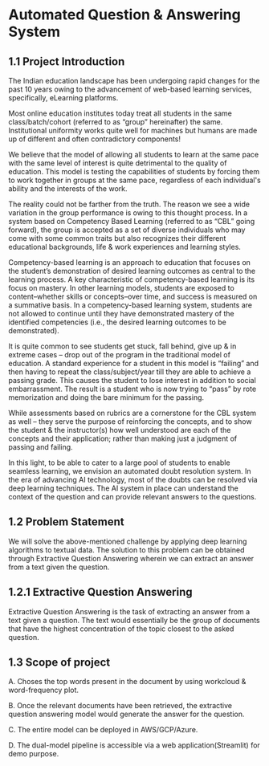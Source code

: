 # Automated Question & Answering System

## 1.1 Project Introduction
The Indian education landscape has been undergoing rapid changes for the past 10 years owing to
the advancement of web-based learning services, specifically, eLearning platforms.

Most online education institutes today treat all students in the same class/batch/cohort (referred to as
“group” hereinafter) the same. Institutional uniformity works quite well for machines but humans are
made up of different and often contradictory components!

We believe that the model of allowing all students to learn at the same pace with the same level of
interest is quite detrimental to the quality of education. This model is testing the capabilities of
students by forcing them to work together in groups at the same pace, regardless of each individual's
ability and the interests of the work.

The reality could not be farther from the truth. The reason we see a wide variation in the group
performance is owing to this thought process.
In a system based on Competency Based Learning (referred to as “CBL” going forward), the group is
accepted as a set of diverse individuals who may come with some common traits but also recognizes
their different educational backgrounds, life & work experiences and learning styles.

Competency-based learning is an approach to education that focuses on the student’s demonstration
of desired learning outcomes as central to the learning process. A key characteristic of
competency-based learning is its focus on mastery. In other learning models, students are exposed to
content–whether skills or concepts–over time, and success is measured on a summative basis. In a
competency-based learning system, students are not allowed to continue until they have
demonstrated mastery of the identified competencies (i.e., the desired learning outcomes to be
demonstrated).

It is quite common to see students get stuck, fall behind, give up & in extreme cases – drop out of the
program in the traditional model of education. A standard experience for a student in this model is
“failing” and then having to repeat the class/subject/year till they are able to achieve a passing grade.
This causes the student to lose interest in addition to social embarrassment. The result is a student
who is now trying to “pass” by rote memorization and doing the bare minimum for the passing.

While assessments based on rubrics are a cornerstone for the CBL system as well – they serve the
purpose of reinforcing the concepts, and to show the student & the instructor(s) how well understood
are each of the concepts and their application; rather than making just a judgment of passing and
failing.

In this light, to be able to cater to a large pool of students to enable seamless learning, we envision an
automated doubt resolution system. In the era of advancing AI technology, most of the doubts can be
resolved via deep learning techniques. The AI system in place can understand the context of the
question and can provide relevant answers to the questions.

## 1.2 Problem Statement
We will solve the above-mentioned challenge by applying deep learning algorithms to textual data.
The solution to this problem can be obtained through Extractive Question Answering wherein we can
extract an answer from a text given the question.

## 1.2.1 Extractive Question Answering
Extractive Question Answering is the task of extracting an answer from a text given a question. The
text would essentially be the group of documents that have the highest concentration of the topic
closest to the asked question.

## 1.3 Scope of project
A. Choses the top words present in the document by using workcloud & word-frequency plot.

B. Once the relevant documents have been retrieved, the extractive question answering
   model would generate the answer for the question.
   
C. The entire model can be deployed in AWS/GCP/Azure.

D. The dual-model pipeline is accessible via a web application(Streamlit) for demo
   purpose.


